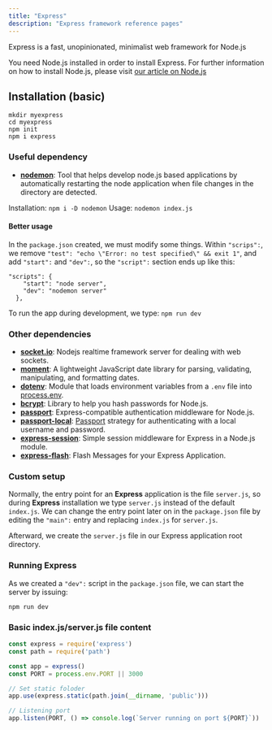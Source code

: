 ```yaml
---
title: "Express"
description: "Express framework reference pages"
---
```


Express is a fast, unopinionated, minimalist web framework for Node.js

You need Node.js installed in order to install Express. For further information on how to install Node.js, please visit [our article on Node.js](nodejs)

## Installation (basic)

```
mkdir myexpress
cd myexpress
npm init
npm i express
```

### Useful dependency
- **[nodemon](https://www.npmjs.com/package/nodemon)**: Tool that helps develop node.js based applications by automatically restarting the node application when file changes in the directory are detected.

Installation: `npm i -D nodemon`
Usage: `nodemon index.js`

#### Better usage

In the `package.json` created, we must modify some things. Within `"scrips":`, we remove `"test": "echo \"Error: no test specified\" && exit 1"`, and add `"start":` and `"dev":`, so the `"script":` section ends up like this:

```
"scripts": {
    "start": "node server",
    "dev": "nodemon server"
  },
```

To run the app during development, we type: `npm run dev`

### Other dependencies

- **[socket.io](https://www.npmjs.com/package/socket.io)**: Nodejs realtime framework server for dealing with web sockets.
- **[moment](https://www.npmjs.com/package/moment)**: A lightweight JavaScript date library for parsing, validating, manipulating, and formatting dates.
- **[dotenv](https://www.npmjs.com/package/dotenv)**: Module that loads environment variables from a `.env` file into [process.env](https://nodejs.org/docs/latest/api/process.html#process_process_env).
- **[bcrypt](https://www.npmjs.com/package/bcrypt)**: Library to help you hash passwords for Node.js.
- **[passport](https://www.npmjs.com/package/passport)**: Express-compatible authentication middleware for Node.js.
- **[passport-local](https://www.npmjs.com/package/passport-local)**: [Passport](https://www.npmjs.com/package/passport) strategy for authenticating with a local username and password.
- **[express-session](https://www.npmjs.com/package/express-session)**: Simple session middleware for Express in a Node.js module.
- **[express-flash](https://www.npmjs.com/package/express-flash)**: Flash Messages for your Express Application.


### Custom setup

Normally, the entry point for an **Express** application is the file `server.js`, so during **Express** installation we type `server.js` instead of the default `index.js`. We can change the entry point later on in the `package.json` file by editing the `"main":` entry and replacing `index.js` for `server.js`.

Afterward, we create the `server.js` file in our Express application root directory.

### Running Express

As we created a `"dev":` script in the `package.json` file, we can start the server by issuing:

`npm run dev`

### Basic index.js/server.js file content

```js
const express = require('express')
const path = require('path')

const app = express()
const PORT = process.env.PORT || 3000

// Set static foloder
app.use(express.static(path.join(__dirname, 'public')))

// Listening port
app.listen(PORT, () => console.log(`Server running on port ${PORT}`))
```
